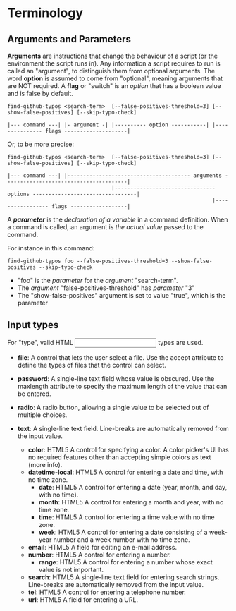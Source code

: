 <!--
For now a PHP config is fine. For the "load from any source" take a look at:

https://github.com/hassankhan/config <- I picked this one
https://github.com/PHLAK/Config
https://github.com/romaricdrigon/MetaYaml

-->
# Terminology

## Arguments and Parameters

**Arguments** are instructions that change the behaviour of a script (or the
environment the script runs in). Any information a script requires to run is
called an "argument", to distinguish them from optional arguments. The word
**option** is assumed to come from "optional", meaning arguments that are NOT
required. A **flag** or "switch" is an _option_ that has a boolean value and is
false by default.

    find-github-typos <search-term>  [--false-positives-threshold=3] [--show-false-positives] [--skip-typo-check]

    |--- command ---| |- argument -| |---------- option -----------| |--------------- flags --------------------|

Or, to be more precise:

    find-github-typos <search-term>  [--false-positives-threshold=3] [--show-false-positives] [--skip-typo-check]

    |--- command ---| |--------------------------------------- arguments ---------------------------------------|
                                     |-------------------------------- options ---------------------------------|
                                                                     |----------------- flags ------------------|

A _**parameter**_ is the _declaration of a variable_ in a command definition. When
a command is called, an argument is _the actual value_ passed to the command.

For instance in this command:

    find-github-typos foo --false-positives-threshold=3 --show-false-positives --skip-typo-check
    
- "foo" is the _parameter_ for the _argument_ "search-term".
- The _argument_ "false-positives-threshold" has _parameter_ "3"
- The "show-false-positives" argument is set to value "true", which is the parameter

## Input types

For "type", valid HTML <input> types are used.

- **file**: A control that lets the user select a file. Use the accept attribute to define the types of files that the control can select.

- **password**: A single-line text field whose value is obscured. Use the maxlength attribute to specify the maximum length of the value that can be entered.

- **radio**: A radio button, allowing a single value to be selected out of multiple choices.

- **text**: A single-line text field. Line-breaks are automatically removed from the input value.
  - **color**: HTML5 A control for specifying a color. A color picker's UI has no required features other than accepting simple colors as text (more info).
  - **datetime-local**: HTML5 A control for entering a date and time, with no time zone.
    - **date**: HTML5 A control for entering a date (year, month, and day, with no time).
    - **month**: HTML5 A control for entering a month and year, with no time zone.
    - **time**: HTML5 A control for entering a time value with no time zone.
    - **week**: HTML5 A control for entering a date consisting of a week-year number and a week number with no time zone.
  - **email**: HTML5 A field for editing an e-mail address.
  - **number**: HTML5 A control for entering a number.
    - **range**: HTML5 A control for entering a number whose exact value is not important.
  - **search**: HTML5 A single-line text field for entering search strings. Line-breaks are automatically removed from the input value.
  - **tel**: HTML5 A control for entering a telephone number.
  - **url**: HTML5 A field for entering a URL.
